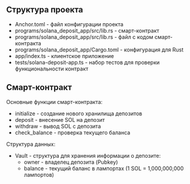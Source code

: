 ## Структура проекта
- Anchor.toml - файл конфигурации проекта
- programs/solana_deposit_app/src/lib.rs - смарт-контракт
- programs/solana_deposit_app/src/lib.rs - файл с кодом смарт-контракта
- programs/solana_deposit_app/Cargo.toml - конфигурация для Rust
- app/index.ts - клиентское приложение
- tests/solana-deposit-app.ts - набор тестов для проверки функциональности контракт

## Смарт-контракт
Основные функции смарт-контракта:
- initialize - создание нового хранилища депозитов
- deposit - внесение SOL на депозит
- withdraw - вывод SOL с депозита
- check_balance - проверка текущего баланса

Структура данных:
- Vault - структура для хранения информации о депозите:
  - owner - владелец депозита (Pubkey)
  - balance - текущий баланс в лампортах (1 SOL = 1,000,000,000 лампортов)

